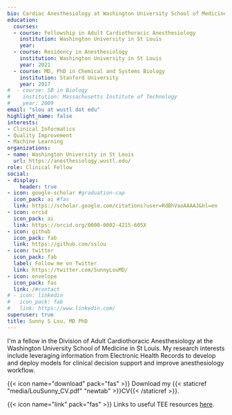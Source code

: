 ```yaml
---
bio: Cardiac Anesthesiology at Washington University School of Medicine in St Louis
education:
  courses:
  - course: Fellowship in Adult Cardiothoracic Anesthesiology
    institution: Washington University in St Louis
    year: 
  - course: Residency in Anesthesiology
    institution: Washington University in St Louis
    year: 2021
  - course: MD, PhD in Chemical and Systems Biology
    institution: Stanford University
    year: 2017
#  - course: SB in Biology
#    institution: Massachusetts Institute of Technology
#    year: 2009
email: "slou at wustl dot edu"
highlight_name: false
interests:
- Clinical Informatics
- Quality Improvement
- Machine Learning
organizations:
- name: Washington University in St Louis
  url: https://anesthesiology.wustl.edu/
role: Clinical Fellow
social:
- display:
    header: true
- icon: google-scholar #graduation-cap
  icon_pack: ai #fas
  link: https://scholar.google.com/citations?user=RdBhVaoAAAAJ&hl=en
- icon: orcid
  icon_pack: ai
  link: https://orcid.org/0000-0002-4215-605X
- icon: github
  icon_pack: fab
  link: https://github.com/sslou
- icon: twitter
  icon_pack: fab
  label: Follow me on Twitter
  link: https://twitter.com/SunnyLouMD/
- icon: envelope
  icon_pack: fas
  link: /#contact
# - icon: linkedin
#   icon_pack: fab
#   link: https://www.linkedin.com/
superuser: true
title: Sunny S Lou, MD PhD
---
```


I'm a fellow in the Division of Adult Cardiothoracic Anesthesiology at the Washington University School of Medicine in St Louis. My research interests include leveraging information from Electronic Health Records to develop and deploy models for clinical decision support and improve anesthesiology workflow.


{{< icon name="download" pack="fas" >}} Download my {{< staticref "media/LouSunny_CV.pdf" "newtab" >}}CV{{< /staticref >}}. 

{{< icon name="link" pack="fas" >}} Links to useful TEE resources [here](/resources/cardiac).
